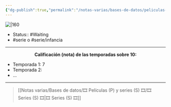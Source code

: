 ```yaml
---
{"dg-publish":true,"permalink":"/notas-varias/bases-de-datos/peliculas-p-y-series-s/s-one-piece-live-action/"}
---
```



![|160](https://m.media-amazon.com/images/M/MV5BYzczMzllN2UtNDJmOS00MmE5LWE2MWYtNGEwODcwMDc2M2YyXkEyXkFqcGdeQXVyMDM2NDM2MQ@@._V1_SX300.jpg)

- Status:: #Waiting
- #serie o #serie/infancia 

---

**<center>Calificación (nota) de las temporadas sobre 10:</center>**

- Temporada 1: 7
- Temporada 2: 
- ...

---

> [[Notas varias/Bases de datos/🎞️ Películas (P) y series (S) 🎞️/🎞️ Series (S) 🎞️\|🎞️ Series (S) 🎞️]]